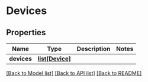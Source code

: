 # Devices

## Properties
Name | Type | Description | Notes
------------ | ------------- | ------------- | -------------
**devices** | [**list[Device]**](Device.md) |  | 

[[Back to Model list]](../README.md#documentation-for-models) [[Back to API list]](../README.md#documentation-for-api-endpoints) [[Back to README]](../README.md)

